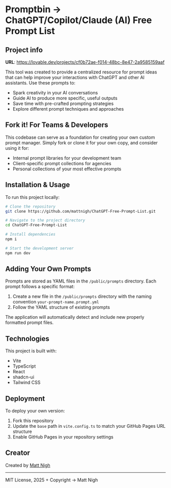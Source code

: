 # Promptbin -> ChatGPT/Copilot/Claude (AI) Free Prompt List

## Project info

**URL**: https://lovable.dev/projects/cf0b72ae-f014-48bc-8e47-2a9585159aaf

This tool was created to provide a centralized resource for prompt ideas that can help improve your interactions with ChatGPT and other AI assistants. Use these prompts to:

- Spark creativity in your AI conversations
- Guide AI to produce more specific, useful outputs
- Save time with pre-crafted prompting strategies
- Explore different prompt techniques and approaches

## Fork it! For Teams & Developers

This codebase can serve as a foundation for creating your own custom prompt manager. Simply fork or clone it for your own copy, and consider using it for:

- Internal prompt libraries for your development team
- Client-specific prompt collections for agencies
- Personal collections of your most effective prompts

## Installation & Usage

To run this project locally:

```sh
# Clone the repository
git clone https://github.com/mattnigh/ChatGPT-Free-Prompt-List.git

# Navigate to the project directory
cd ChatGPT-Free-Prompt-List

# Install dependencies
npm i

# Start the development server
npm run dev
```

## Adding Your Own Prompts

Prompts are stored as YAML files in the `/public/prompts` directory. Each prompt follows a specific format:

1. Create a new file in the `/public/prompts` directory with the naming convention `your-prompt-name.prompt.yml`
2. Follow the YAML structure of existing prompts

The application will automatically detect and include new properly formatted prompt files.

## Technologies

This project is built with:

- Vite
- TypeScript
- React
- shadcn-ui
- Tailwind CSS

## Deployment

To deploy your own version:

1. Fork this repository
2. Update the `base` path in `vite.config.ts` to match your GitHub Pages URL structure
3. Enable GitHub Pages in your repository settings

## Creator

Created by [Matt Nigh](https://www.mattnigh.net/)

---

MIT License, 2025 + Copyright -> Matt Nigh